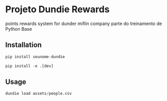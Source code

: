 # Projeto Dundie Rewards
points rewards system for dunder miflin company
parte do treinamento de Python Base

## Installation

```py
pip install seunome-dundie
```

```py
pip install -e .[dev]
```
## Usage
```py
dundie load assets/people.csv
```
